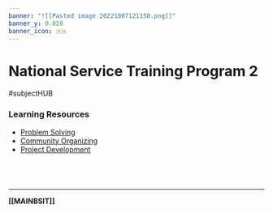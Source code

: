 ```yaml
---
banner: "![[Pasted image 20221007121150.png]]"
banner_y: 0.028
banner_icon: 🇵🇭
---
```

# National Service Training Program 2
#subjectHUB 
### Learning Resources
- [Problem Solving](NSTPproblemsolving.md)
- [Community Organizing](NSTPcommunityorganizing.md)
- [Project Development](NSTPprojectdev.md)

<br>

# 
---
**[[MAINBSIT]]**